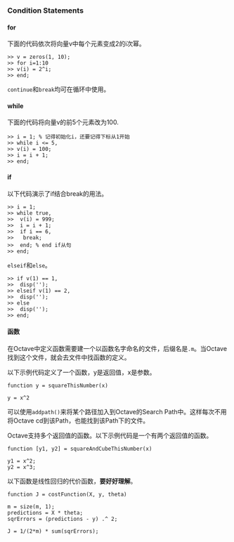 ### Condition Statements

#### for 

下面的代码依次将向量v中每个元素变成2的i次幂。

```
>> v = zeros(1, 10);
>> for i=1:10
>> v(i) = 2^i;
>> end;
```

`continue`和`break`均可在循环中使用。

#### while

下面的代码将向量v的前5个元素改为100.

```
>> i = 1; % 记得初始化i，还要记得下标从1开始
>> while i <= 5,
>> v(i) = 100;
>> i = i + 1;
>> end;
```

#### if 

以下代码演示了if结合break的用法。

```
>> i = 1;
>> while true,
>>  v(i) = 999;
>>  i = i + 1;
>>  if i == 6,
>>   break;
>>  end; % end if从句
>> end;
```

`elseif`和`else`。

```
>> if v(1) == 1,
>> 	disp('');
>> elseif v(1) == 2,
>> 	disp('');
>> else
>> 	disp('');
>> end;
``` 

#### 函数

在Octave中定义函数需要建一个以函数名字命名的文件，后缀名是`.m`。当Octave找到这个文件，就会去文件中找函数的定义。 

以下示例代码定义了一个函数，y是返回值，x是参数。

```
function y = squareThisNumber(x)

y = x^2
```

可以使用`addpath()`来将某个路径加入到Octave的Search Path中。这样每次不用将Octave cd到该Path，也能找到该Path下的文件。

Octave支持多个返回值的函数。以下示例代码是一个有两个返回值的函数。

```
function [y1, y2] = squareAndCubeThisNumber(x)

y1 = x^2;
y2 = x^3;
```

以下函数是线性回归的代价函数，**要好好理解**。

```
function J = costFunction(X, y, theta)

m = size(m, 1);
predictions = X * theta;
sqrErrors = (predictions - y) .^ 2;

J = 1/(2*m) * sum(sqrErrors);
```